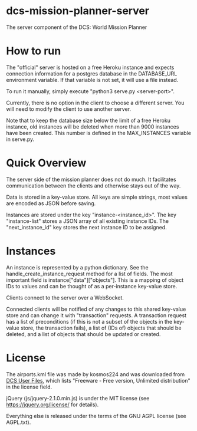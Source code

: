 dcs-mission-planner-server
==========================

The server component of the DCS: World Mission Planner

How to run
==========

The "official" server is hosted on a free Heroku instance and expects connection information for a postgres database in the DATABASE_URL environment variable. If that variable is not set, it will use a file instead.

To run it manually, simply execute "python3 serve.py \<server-port\>".

Currently, there is no option in the client to choose a different server. You will need to modify the client to use another server.

Note that to keep the database size below the limit of a free Heroku instance, old instances will be deleted when more than 9000 instances have been created. This number is defined in the MAX_INSTANCES variable in serve.py.

Quick Overview
==============

The server side of the mission planner does not do much. It facilitates communication between the clients and otherwise stays out of the way.

Data is stored in a key-value store. All keys are simple strings, most values are encoded as JSON before saving.

Instances are stored under the key "instance-\<instance_id\>". The key "instance-list" stores a JSON array of all existing instance IDs. The "next_instance_id" key stores the next instance ID to be assigned.

Instances
=========

An instance is represented by a python dictionary. See the handle_create_instance_request method for a list of fields.
The most important field is instance["data"]["objects"]. This is a mapping of object IDs to values and can be thought of as a per-instance key-value store.

Clients connect to the server over a WebSocket.

Connected clients will be notified of any changes to this shared key-value store and can change it with "transaction" requests. A transaction request has a list of preconditions (if this is not a subset of the objects in the key-value store, the transaction fails), a list of (IDs of) objects that should be deleted, and a list of objects that should be updated or created.

License
=======

The airports.kml file was made by kosmos224 and was downloaded from [DCS User Files](http://www.digitalcombatsimulator.com/de/files/379189/), which lists "Freeware - Free version, Unlimited distribution" in the license field.

jQuery (js/jquery-2.1.0.min.js) is under the MIT license (see https://jquery.org/license/ for details).

Everything else is released under the terms of the GNU AGPL license (see AGPL.txt).
